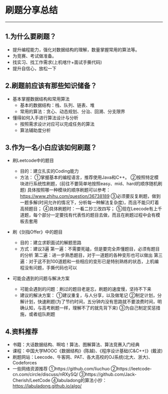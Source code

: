 # 刷题分享总结

---

## 1.为什么要刷题？

- 提升编程能力，强化对数据结构的理解，数量掌握常用的算法等。
- 为竞赛、考试做准备。
- 找实习、找工作需求(上机喀什+面试手撕代码)
- 提升自信心，放松一下



## 2.刷题前应该有那些知识储备？

- 基本掌握数据结构和常用算法
  - 基本的数据结构：栈、队列、链表、堆
  - 常用的算法：贪心、动态规划、分治、回溯、分支限界
- 懂得如何入手进行算法设计与分析
  - 按照需求设计对应可以完成任务的算法
  - 算法辅助度分析
    

## 3.作为一名小白应该如何刷题？

- 刷Leetcode中的题目

  - 目的：建立扎实的Coding能力
  - 方法：
    ①掌握基本的编程语言，推荐使用Java和C++。
    ②按照特定模块进行系统性刷题，(前往不要简单地按照easy、mid、hard的顺序随机刷题)
    具体按照哪一种模块的顺序刷题可以参考： https://www.zhihu.com/question/36738189
    ③必须要反复刷题，做到一题多解(时间允许的情况下，分析每一种解法复杂度)，而且不能只盯着高频题目；
    ④具体刷题时：一看二抄三改四写；
    ⑤现在Leecode有上千道题，每个部分一定要找有代表性的题目去做，而且在刷题过程中会有模板去套用

- 刷《剑指Offer》中的题目

  - 目的：建立求职面试的解题思路
  - 方式：建议3遍
    第一遍：不需要死磕，但是要完全弄懂题目，必须有题目的分析
    第二遍：进一步熟悉题目，对于一道题的各种变形也可以做出
    第三遍：对于这不到100道题和一些相应的变形已是特别熟练的状态，上机编程没有问题，手撕代码也可以

- 可能会遇到的问题与解决方案

  - 可能会遇到的问题：刷过的题目老是忘，刷题的速度慢，坚持不下来
  - 建议的解决方案：
    ①建议重复，与人分享，以及做笔记
    ②制定计划，分解计划，快速刷题(为了节约时间，五分钟内没有思路就不要浪费时间，明确认知，与高考刷题一样，理解不了的就先背下来)
    ③为自己制定奖惩措施，或者组队刷题

  

  

## 4.资料推荐

- 书籍：大话数据结构、啊哈！算法、图解算法、算法竞赛入门经典
- 课程：中国大学MOOC《数据结构》(陈越)、《程序设计基础(C&C++)》(戴波)
- 刷题网站：Leecode、牛客网、PAT、各大高校的OJ系统(北大、浙大)、Codeforces
- 一些网络资源推荐
  ①https://github.com/liuchuo
  ②https://leetcode-cn.com/circle/discuss/nRXySQ/
  ③https://github.com/Jack-Cherish/LeetCode
  ④labuladong的算法小抄：https://labuladong.github.io/algo/